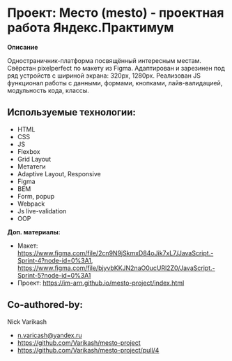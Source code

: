# Проект: Место (mesto) - проектная работа Яндекс.Практимум

**Описание**

Одностраничник-платформа посвящённый интересным местам. Свёрстан pixelperfect по макету из Figma. Адаптирован и зарезинен под ряд устройств c шириной экрана: 320px, 1280px.
Реализован JS функционал работы с данными, формами, кнопками, лайв-валидацией, модульность кода, классы.

## Используемые технологии:
* HTML
* CSS
* JS
* Flexbox
* Grid Layout
* Метатеги
* Adaptive Layout, Responsive
* Figma
* BEM
* Form, popup
* Webpack
* Js live-validation
* OOP

**Доп. материалы:**
* Макет: https://www.figma.com/file/2cn9N9jSkmxD84oJik7xL7/JavaScript.-Sprint-4?node-id=0%3A1, https://www.figma.com/file/bjyvbKKJN2naO0ucURl2Z0/JavaScript.-Sprint-5?node-id=0%3A1
* Проект: https://im-arn.github.io/mesto-project/index.html

## Co-authored-by:
Nick Varikash
* n.varicash@yandex.ru
* https://github.com/Varikash/mesto-project
* https://github.com/Varikash/mesto-project/pull/4
